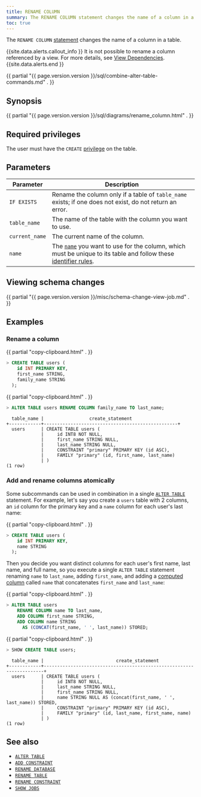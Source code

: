 ```yaml
---
title: RENAME COLUMN
summary: The RENAME COLUMN statement changes the name of a column in a table.
toc: true
---
```


The `RENAME COLUMN` [statement](sql-statements.html) changes the name of a column in a table.

{{site.data.alerts.callout_info }}
It is not possible to rename a column referenced by a view. For more details, see [View Dependencies](views.html#view-dependencies).
{{site.data.alerts.end }}

{{ partial "{{ page.version.version }}/sql/combine-alter-table-commands.md" . }}

## Synopsis

<div>
{{ partial "{{ page.version.version }}/sql/diagrams/rename_column.html" . }}
</div>

## Required privileges

The user must have the `CREATE` [privilege](authorization.html#assign-privileges) on the table.

## Parameters

 Parameter | Description
-----------|-------------
 `IF EXISTS` | Rename the column only if a table of `table_name` exists; if one does not exist, do not return an error.
 `table_name` | The name of the table with the column you want to use.
 `current_name` | The current name of the column.
 `name` | The [`name`](sql-grammar.html#name) you want to use for the column, which must be unique to its table and follow these [identifier rules](keywords-and-identifiers.html#identifiers).

## Viewing schema changes

{{ partial "{{ page.version.version }}/misc/schema-change-view-job.md" . }}

## Examples

### Rename a column

{{ partial "copy-clipboard.html" . }}
~~~ sql
> CREATE TABLE users (
    id INT PRIMARY KEY,
    first_name STRING,
    family_name STRING
  );
~~~

{{ partial "copy-clipboard.html" . }}
~~~ sql
> ALTER TABLE users RENAME COLUMN family_name TO last_name;
~~~

~~~
  table_name |                 create_statement
+------------+--------------------------------------------------+
  users      | CREATE TABLE users (
             |     id INT8 NOT NULL,
             |     first_name STRING NULL,
             |     last_name STRING NULL,
             |     CONSTRAINT "primary" PRIMARY KEY (id ASC),
             |     FAMILY "primary" (id, first_name, last_name)
             | )
(1 row)
~~~

### Add and rename columns atomically

Some subcommands can be used in combination in a single [`ALTER TABLE`](alter-table.html) statement. For example, let's say you create a `users` table with 2 columns, an `id` column for the primary key and a `name` column for each user's last name:

{{ partial "copy-clipboard.html" . }}
~~~ sql
> CREATE TABLE users (
    id INT PRIMARY KEY,
    name STRING
  );
~~~

Then you decide you want distinct columns for each user's first name, last name, and full name, so you execute a single `ALTER TABLE` statement renaming `name` to `last_name`, adding `first_name`, and adding a [computed column](computed-columns.html) called `name` that concatenates `first_name` and `last_name`:

{{ partial "copy-clipboard.html" . }}
~~~ sql
> ALTER TABLE users
    RENAME COLUMN name TO last_name,
    ADD COLUMN first_name STRING,
    ADD COLUMN name STRING
      AS (CONCAT(first_name, ' ', last_name)) STORED;
~~~

{{ partial "copy-clipboard.html" . }}
~~~ sql
> SHOW CREATE TABLE users;
~~~

~~~
  table_name |                           create_statement
+------------+----------------------------------------------------------------------+
  users      | CREATE TABLE users (
             |     id INT8 NOT NULL,
             |     last_name STRING NULL,
             |     first_name STRING NULL,
             |     name STRING NULL AS (concat(first_name, ' ', last_name)) STORED,
             |     CONSTRAINT "primary" PRIMARY KEY (id ASC),
             |     FAMILY "primary" (id, last_name, first_name, name)
             | )
(1 row)
~~~

## See also

- [`ALTER TABLE`](alter-table.html)
- [`ADD CONSTRAINT`](add-constraint.html)
- [`RENAME DATABASE`](rename-database.html)
- [`RENAME TABLE`](rename-table.html)
- [`RENAME CONSTRAINT`](rename-constraint.html)
- [`SHOW JOBS`](show-jobs.html)
